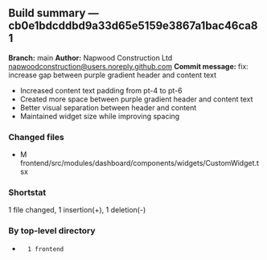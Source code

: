 ## Build summary — cb0e1bdcddbd9a33d65e5159e3867a1bac46ca81

**Branch:** main **Author:** Napwood Construction Ltd <napwoodconstruction@users.noreply.github.com>
**Commit message:** fix: increase gap between purple gradient header and content text

- Increased content text padding from pt-4 to pt-6
- Created more space between purple gradient header and content text
- Better visual separation between header and content
- Maintained widget size while improving spacing

### Changed files

- M frontend/src/modules/dashboard/components/widgets/CustomWidget.tsx

### Shortstat

1 file changed, 1 insertion(+), 1 deletion(-)

### By top-level directory

-       1 frontend
